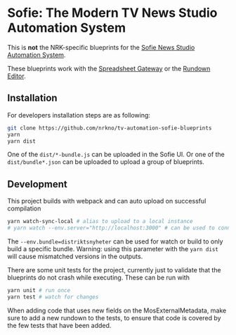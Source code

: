 # Sofie: The Modern TV News Studio Automation System

This is **not** the NRK-specific blueprints for the [Sofie News Studio Automation System](https://github.com/nrkno/Sofie-TV-automation/).

These blueprints work with the [Spreadsheet Gateway](https://github.com/SuperFlyTV/spreadsheet-gateway) or the [Rundown Editor](https://github.com/SuperFlyTV/sofie-automation-rundown-editor).

## Installation

For developers installation steps are as following:

```sh
git clone https://github.com/nrkno/tv-automation-sofie-blueprints
yarn
yarn dist
```

One of the `dist/*-bundle.js` can be uploaded in the Sofie UI. Or one of the `dist/bundle*.json` can be uploaded to upload a group of blueprints.

## Development

This project builds with webpack and can auto upload on successful compilation

```sh
yarn watch-sync-local # alias to upload to a local instance
# yarn watch --env.server="http://localhost:3000" # can be used to connect to upload to a remote sofie instance
```

The `--env.bundle=distriktsnyheter` can be used for watch or build to only build a specific bundle. Warning: using this parameter with the `yarn dist` will cause mismatched versions in the outputs.

There are some unit tests for the project, currently just to validate that the blueprints do not crash while executing.
These can be run with

```sh
yarn unit # run once
yarn test # watch for changes
```

When adding code that uses new fields on the MosExternalMetadata, make sure to add a new rundown to the tests, to ensure that code is covered by the few tests that have been added.
